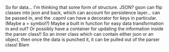 So for data...
I'm thinking that some form of structure. JSON? gson can flip classes into json and back, which can
account for persistence layer...
can be passed in, and the .capml can have a decorator for keys in particular. (Maybe a = symbol?)
Maybe a built in function for easy data transformation in and out?
Or possibly have a container for updating the information inside the parser class!!
So an inner class which can contain either json or an object, then once the data is punched it,
it can be pulled out of the parser class! Blam